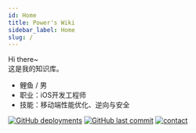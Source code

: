```yaml
---
id: Home
title: Power's Wiki
sidebar_label: Home
slug: /
---
```


<!--  一个不会讲故事的攻城狮，算不上一个很酷的产品汪~-->

Hi there~  
这是我的知识库。

- 鲤鱼 / 男
- 职业：iOS开发工程师
- 技能：移动端性能优化、逆向与安全

[![GitHub deployments](https://img.shields.io/github/deployments/carppond/WiKi/Production?label=Build&style=flat-square)](https://vercel.com/carppond/wi-ki/deployments)
[![GitHub last commit](https://img.shields.io/github/last-commit/carppond/WiKi?color=FCD734&label=Last%20commit&style=flat-square)](https://github.com/carppond/WiKi/commits/main)
[![contact](https://img.shields.io/badge/Contact%20me-here-34ABE0?&style=flat-square)](ContactMe)

<!-- <h6>Power Lin |  <a href="https://beian.miit.gov.cn"> 粤 ICP 备 20014898 号 </a> | Built with Docusaurus</h6> -->
